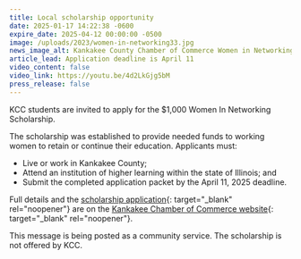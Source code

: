 ```yaml
---
title: Local scholarship opportunity
date: 2025-01-17 14:22:38 -0600
expire_date: 2025-04-12 00:00:00 -0500
image: /uploads/2023/women-in-networking33.jpg
news_image_alt: Kankakee County Chamber of Commerce Women in Networking
article_lead: Application deadline is April 11
video_content: false
video_link: https://youtu.be/4d2LkGjg5bM
press_release: false
---
```

KCC students are invited to apply for the $1,000 Women In Networking Scholarship.

The scholarship was established to provide needed funds to working women to retain or continue their education. Applicants must:

* Live or work in Kankakee County;
* Attend an institution of higher learning within the state of Illinois; and
* Submit the completed application packet by the April 11, 2025 deadline.

Full details and the [scholarship application](https://acrobat.adobe.com/id/urn:aaid:sc:US:7a7f25b4-464a-40ca-9c8b-c2c5a653416b "WIN Scholarship Application Form"){: target="_blank" rel="noopener"} are on the [Kankakee Chamber of Commerce website](https://www.kankakeecountychamber.com/win/ "Kankakee County Chamber of Commerce - Women in Networking page"){: target="_blank" rel="noopener"}.

This message is being posted as a community service. The scholarship is not offered by KCC.